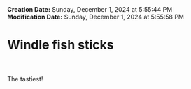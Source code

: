 <div><b>Creation Date:</b> Sunday, December 1, 2024 at 5:55:44 PM<br></div>
<div><b>Modification Date:</b> Sunday, December 1, 2024 at 5:55:58 PM<br></div>
<div><h1>Windle fish sticks </h1></div>
<div><br></div>
<div><br></div>
<div>The tastiest!</div>


